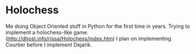 # Holochess

Me doing Object Oriented stuff in Python for the first time in years. Trying to implement a holochess-like game. (http://dhost.info/rissa/Holochess/index.htm) I plan on implementing Courtier before I implement Dejarik.